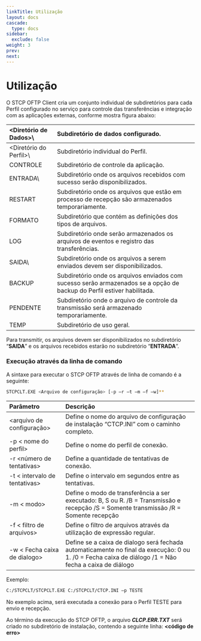 ```yaml
---
linkTitle: Utilização
layout: docs
cascade:
  type: docs
sidebar:
  exclude: false
weight: 3
prev:
next:
---
```

# Utilização

O STCP OFTP Client cria um conjunto individual de subdiretórios para cada Perfil configurado no serviço para controle das transferências e integração com as aplicações externas, conforme mostra figura abaixo:

<Diretório de Dados>\ | Subdiretório de dados configurado.
:----------------     | :-----------
<Diretório do Perfil>\ | Subdiretório individual do Perfil.
CONTROLE              | Subdiretório de controle da aplicação.
ENTRADA\              | Subdiretório onde os arquivos recebidos com sucesso serão disponibilizados.
RESTART               | Subdiretório onde os arquivos que estão em processo de recepção são armazenados temporariamente.
FORMATO               | Subdiretório que contém as definições dos tipos de arquivos.
LOG                   | Subdiretório onde serão armazenados os arquivos de eventos e registro das transferências.
SAIDA\                | Subdiretório onde os arquivos a serem enviados devem ser disponibilizados.
BACKUP                | Subdiretório onde os arquivos enviados com sucesso serão armazenados se a opção de backup do Perfil estiver habilitada.
PENDENTE              | Subdiretório onde o arquivo de controle da transmissão será armazenado temporariamente.
TEMP                  | Subdiretório de uso geral.

Para transmitir, os arquivos devem ser disponibilizados no subdiretório “**SAIDA**” e os arquivos recebidos estarão no subdiretório “**ENTRADA**”.

### Execução através da linha de comando

A sintaxe para executar o STCP OFTP através de linha de comando é a seguinte:

```bash
STCPCLT.EXE <Arquivo de configuração> [-p –r –t –m –f –w]**
```
Parâmetro | Descrição
:-----    | :----
<arquivo de configuração>| Define o nome do arquivo de configuração de instalação “CTCP.INI” com o caminho completo.
-p < nome do perfil>      | Define o nome do perfil de conexão.
-r <número de tentativas>| Define a quantidade de tentativas de conexão.
-t < intervalo de tentativas>| Define o intervalo em segundos entre as tentativas.
-m < modo> | Define o modo de transferência a ser executado: B, S ou R. /B = Transmissão e recepção /S = Somente transmissão /R = Somente recepção
-f < filtro de arquivos>| Define o filtro de arquivos através da utilização de expressão regular.
-w < Fecha caixa de dialogo>| Define se a caixa de dialogo será fechada automaticamente no final da execução: 0 ou 1. /0 = Fecha caixa de diálogo /1 = Não fecha a caixa de diálogo

Exemplo:

```bash
C:/STCPCLT/STCPCLT.EXE C:/STCPCLT/CTCP.INI –p TESTE
```
No exemplo acima, será executada a conexão para o Perfil TESTE para envio e recepção.

Ao término da execução do STCP OFTP, o arquivo _**CLCP.ERR.TXT**_ será criado no subdiretório de instalação, contendo a seguinte linha:
**<código de erro>**
